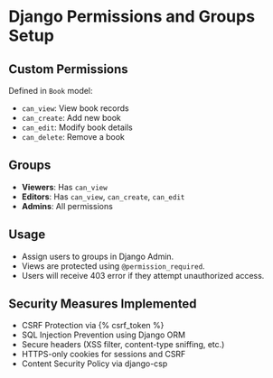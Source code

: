 # Django Permissions and Groups Setup

## Custom Permissions
Defined in `Book` model:
- `can_view`: View book records
- `can_create`: Add new book
- `can_edit`: Modify book details
- `can_delete`: Remove a book

## Groups
- **Viewers**: Has `can_view`
- **Editors**: Has `can_view`, `can_create`, `can_edit`
- **Admins**: All permissions

## Usage
- Assign users to groups in Django Admin.
- Views are protected using `@permission_required`.
- Users will receive 403 error if they attempt unauthorized access.

## Security Measures Implemented

- CSRF Protection via {% csrf_token %}
- SQL Injection Prevention using Django ORM
- Secure headers (XSS filter, content-type sniffing, etc.)
- HTTPS-only cookies for sessions and CSRF
- Content Security Policy via django-csp